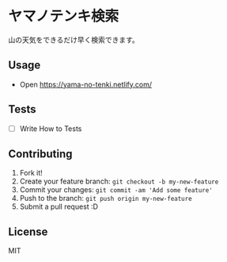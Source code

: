 # ヤマノテンキ検索

山の天気をできるだけ早く検索できます。

## Usage

- Open <https://yama-no-tenki.netlify.com/>

## Tests

- [ ] Write How to Tests

## Contributing

1. Fork it!
2. Create your feature branch: `git checkout -b my-new-feature`
3. Commit your changes: `git commit -am 'Add some feature'`
4. Push to the branch: `git push origin my-new-feature`
5. Submit a pull request :D

## License

MIT
